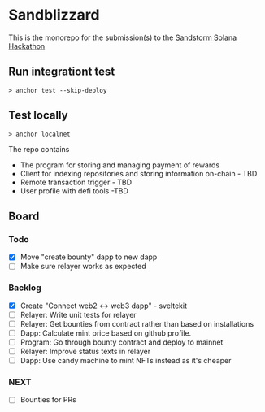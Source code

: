 # Sandblizzard 

This is the monorepo for the submission(s) to the [Sandstorm Solana Hackathon](https://www.sandstormhackathon.com/)

## Run integrationt test

```
> anchor test --skip-deploy
```

## Test locally

```
> anchor localnet
```

The repo contains

- The program for storing and managing payment of rewards
- Client for indexing repositories and storing information on-chain - TBD
- Remote transaction trigger - TBD
- User profile with defi tools -TBD

## Board

### Todo

- [x] Move "create bounty" dapp to new dapp
- [ ] Make sure relayer works as expected

### Backlog

- [x] Create "Connect web2 <-> web3 dapp" - sveltekit
- [ ] Relayer: Write unit tests for relayer
- [ ] Relayer: Get bounties from contract rather than based on installations
- [ ] Dapp: Calculate mint price based on github profile.
- [ ] Program: Go through bounty contract and deploy to mainnet
- [ ] Relayer: Improve status texts in relayer
- [ ] Dapp: Use candy machine to mint NFTs instead as it's cheaper

### NEXT

- [ ] Bounties for PRs
